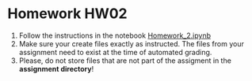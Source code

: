 # Homework HW02

1. Follow the instructions in the notebook [Homework_2.ipynb](Homework_2.ipynb)
2. Make sure your create files exactly as instructed. The files from your assignment need to exist at the time of automated grading.
3. Please, do not store files that are not part of the assigment in the **assignment directory**!


